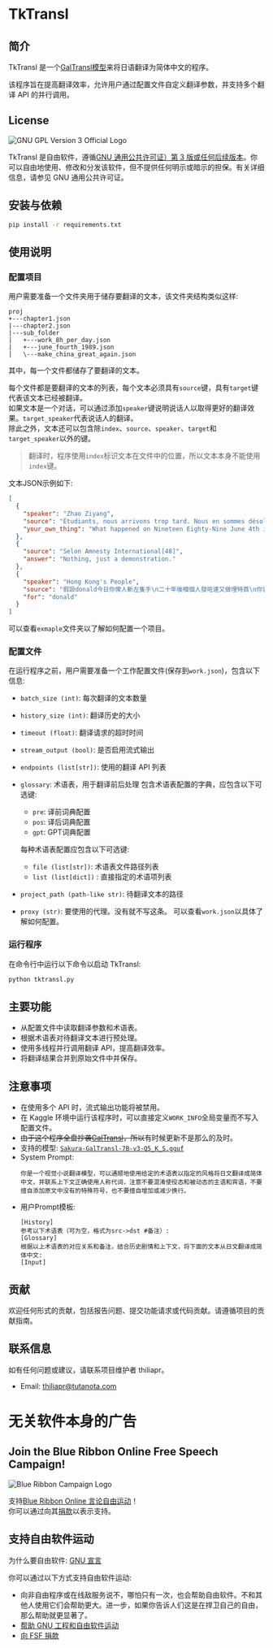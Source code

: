 # TkTransl
## 简介
TkTransl 是一个[GalTransl模型](https://huggingface.co/SakuraLLM/Sakura-GalTransl-7B-v3)来将日语翻译为简体中文的程序。

该程序旨在提高翻译效率，允许用户通过配置文件自定义翻译参数，并支持多个翻译 API 的并行调用。

## License
![GNU GPL Version 3 Official Logo](https://www.gnu.org/graphics/gplv3-with-text-136x68.png)

TkTransl 是自由软件，遵循[GNU 通用公共许可证）第 3 版或任何后续版本]((https://www.gnu.org/licenses/gpl-3.0.html))。你可以自由地使用、修改和分发该软件，但不提供任何明示或暗示的担保。有关详细信息，请参见 GNU 通用公共许可证。

## 安装与依赖
```bash
pip install -r requirements.txt
```

## 使用说明
### 配置项目
用户需要准备一个文件夹用于储存要翻译的文本，该文件夹结构类似这样:
```plain
proj
+---chapter1.json
|---chapter2.json
|---sub_folder
|   +---work_8h_per_day.json
|   +---june_fourth_1989.json
|   \---make_china_great_again.json
```
其中，每一个文件都储存了要翻译的文本。

每个文件都是要翻译的文本的列表，每个文本必须具有`source`键，具有`target`键代表该文本已经被翻译。  
如果文本是一个对话，可以通过添加`speaker`键说明说话人以取得更好的翻译效果。`target_speaker`代表说话人的翻译。  
除此之外，文本还可以包含除`index`、`source`、`speaker`、`target`和`target_speaker`以外的键。
> 翻译时，程序使用`index`标识文本在文件中的位置，所以文本本身不能使用`index`键。

文本JSON示例如下:
```json
[
  {
    "speaker": "Zhao Ziyang",
    "source": "Étudiants, nous arrivons trop tard. Nous en sommes désolés.",
    "your_own_thing": "What happened on Nineteen Eighty-Nine June 4th in China?"
  },
  {
    "source": "Selon Amnesty International[48]",
    "answer": "Nothing, just a demonstration."
  },
  {
    "speaker": "Hong Kong's People",
    "source": "假設donald今日你俾人斬左隻手\n二十年後嗰個人發咗達又做埋特首\n你會否因為佢嘅成就\n然後叫自己不要追究？",
    "for": "donald"
  }
]
```

可以查看`exmaple`文件夹以了解如何配置一个项目。

### 配置文件
在运行程序之前，用户需要准备一个工作配置文件(保存到`work.json`)，包含以下信息:
- `batch_size (int)`: 每次翻译的文本数量
- `history_size (int)`: 翻译历史的大小
- `timeout (float)`: 翻译请求的超时时间
- `stream_output (bool)`: 是否启用流式输出
- `endpoints (list[str])`: 使用的翻译 API 列表
- `glossary`: 术语表，用于翻译前后处理
  包含术语表配置的字典，应包含以下可选键:
    - `pre`: 译前词典配置
    - `pos`: 译后词典配置
    - `gpt`: GPT词典配置

  每种术语表配置应包含以下可选键:
    - `file (list[str])`: 术语表文件路径列表
    - `list (list[dict])` : 直接指定的术语项列表
- `project_path (path-like str)`: 待翻译文本的路径
- `proxy (str)`: 要使用的代理。没有就不写这条。
可以查看`work.json`以具体了解如何配置。

### 运行程序
在命令行中运行以下命令以启动 TkTransl:
```bash
python tktransl.py
```

## 主要功能
- 从配置文件中读取翻译参数和术语表。
- 根据术语表对待翻译文本进行预处理。
- 使用多线程并行调用翻译 API，提高翻译效率。
- 将翻译结果合并到原始文件中并保存。

## 注意事项
- 在使用多个 API 时，流式输出功能将被禁用。
- 在 Kaggle 环境中运行该程序时，可以直接定义`WORK_INFO`全局变量而不写入配置文件。
- ~~由于这个程序全盘抄袭[GalTransl](https://github.com/GalTransl/GalTransl/)，所以~~有时候更新不是那么的及时。
- 支持的模型: [`Sakura-GalTransl-7B-v3-Q5_K_S.gguf`](https://huggingface.co/SakuraLLM/Sakura-GalTransl-7B-v3/blob/main/Sakura-GalTransl-7B-v3-Q5_K_S.gguf)
- System Prompt:
  ```plain
  你是一个视觉小说翻译模型，可以通顺地使用给定的术语表以指定的风格将日文翻译成简体中文，并联系上下文正确使用人称代词，注意不要混淆使役态和被动态的主语和宾语，不要擅自添加原文中没有的特殊符号，也不要擅自增加或减少换行。
  ```
- 用户Prompt模板:
  ```plain
  [History]  
  参考以下术语表（可为空，格式为src->dst #备注）:  
  [Glossary]  
  根据以上术语表的对应关系和备注，结合历史剧情和上下文，将下面的文本从日文翻译成简体中文:  
  [Input]
  ```

## 贡献
欢迎任何形式的贡献，包括报告问题、提交功能请求或代码贡献。请遵循项目的贡献指南。

## 联系信息
如有任何问题或建议，请联系项目维护者 thiliapr。
- Email: thiliapr@tutanota.com

# 无关软件本身的广告
## Join the Blue Ribbon Online Free Speech Campaign!
![Blue Ribbon Campaign Logo](https://www.eff.org/files/brstrip.gif)

支持[Blue Ribbon Online 言论自由运动](https://www.eff.org/pages/blue-ribbon-campaign)！  
你可以通过向其[捐款](https://supporters.eff.org/donate)以表示支持。

## 支持自由软件运动
为什么要自由软件: [GNU 宣言](https://www.gnu.org/gnu/manifesto.html)

你可以通过以下方式支持自由软件运动:
- 向非自由程序或在线敌服务说不，哪怕只有一次，也会帮助自由软件。不和其他人使用它们会帮助更大。进一步，如果你告诉人们这是在捍卫自己的自由，那么帮助就更显著了。
- [帮助 GNU 工程和自由软件运动](https://www.gnu.org/help/help.html)
- [向 FSF 捐款](https://www.fsf.org/about/ways-to-donate/)